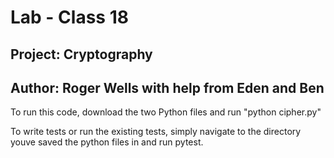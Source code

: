 # Lab - Class 18

## Project: Cryptography

## Author: Roger Wells with help from Eden and Ben

To run this code, download the two Python files and run "python cipher.py"

To write tests or run the existing tests, simply navigate to the directory youve saved the python files in and run pytest.
